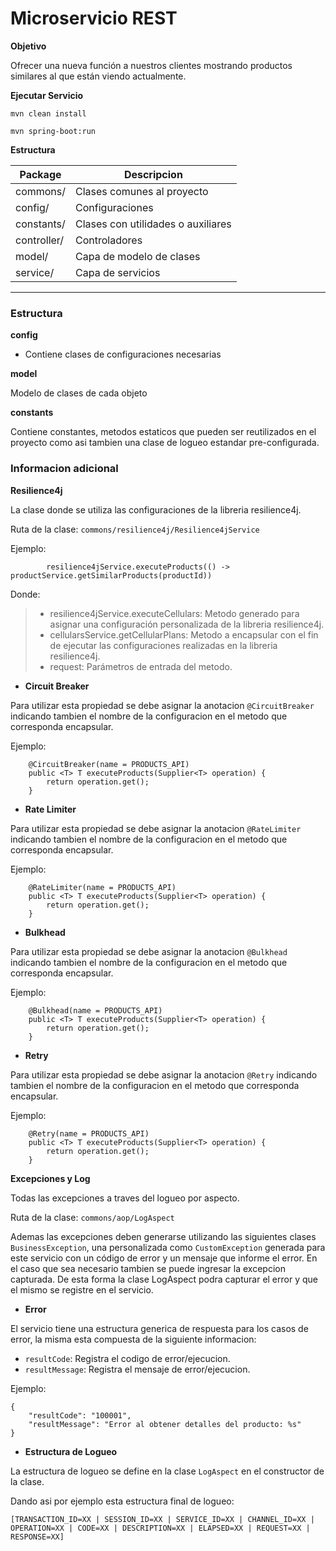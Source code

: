 # Microservicio REST

**Objetivo**

Ofrecer una nueva función a nuestros clientes mostrando productos similares al que están viendo actualmente.

**Ejecutar Servicio**

`mvn clean install`

`mvn spring-boot:run`

**Estructura**

| Package     | Descripcion                                                  |
|-------------|--------------------------------------------------------------|
| commons/    | Clases comunes al proyecto                                   |
| config/     | Configuraciones                                              |
| constants/  | Clases con utilidades o auxiliares                           |
| controller/ | Controladores                                                |
| model/      | Capa de modelo de clases                                     |
| service/    | Capa de servicios                                            |

---

### Estructura

**config**

* Contiene clases de configuraciones necesarias

**model**

Modelo de clases de cada objeto

**constants**

Contiene constantes, metodos estaticos que pueden ser reutilizados en el proyecto como asi tambien una clase de logueo
estandar pre-configurada.

### Informacion adicional

**Resilience4j**

La clase donde se utiliza las configuraciones de la libreria resilience4j.

Ruta de la clase: `commons/resilience4j/Resilience4jService`

Ejemplo:

```
        resilience4jService.executeProducts(() -> productService.getSimilarProducts(productId))
```

Donde:
> * resilience4jService.executeCellulars: Metodo generado para asignar una configuración personalizada de la libreria resilience4j.
> * cellularsService.getCellularPlans: Metodo a encapsular con el fin de ejecutar las configuraciones realizadas en la libreria resilience4j.
> * request: Parámetros de entrada del metodo.

* **Circuit Breaker**

Para utilizar esta propiedad se debe asignar la anotacion `@CircuitBreaker` indicando tambien el nombre de la
configuracion en el metodo que corresponda encapsular.

Ejemplo:

```
    @CircuitBreaker(name = PRODUCTS_API)
    public <T> T executeProducts(Supplier<T> operation) {
        return operation.get();
    }
```

* **Rate Limiter**

Para utilizar esta propiedad se debe asignar la anotacion `@RateLimiter` indicando tambien el nombre de la configuracion
en el metodo que corresponda encapsular.

Ejemplo:

```
    @RateLimiter(name = PRODUCTS_API)
    public <T> T executeProducts(Supplier<T> operation) {
        return operation.get();
    }
```

* **Bulkhead**

Para utilizar esta propiedad se debe asignar la anotacion `@Bulkhead` indicando tambien el nombre de la configuracion en
el metodo que corresponda encapsular.

Ejemplo:

```
    @Bulkhead(name = PRODUCTS_API)
    public <T> T executeProducts(Supplier<T> operation) {
        return operation.get();
    }
```

* **Retry**

Para utilizar esta propiedad se debe asignar la anotacion `@Retry` indicando tambien el nombre de la configuracion en el
metodo que corresponda encapsular.

Ejemplo:

```
    @Retry(name = PRODUCTS_API)
    public <T> T executeProducts(Supplier<T> operation) {
        return operation.get();
    }
```

**Excepciones y Log**

Todas las excepciones a traves del logueo por aspecto.

Ruta de la clase: `commons/aop/LogAspect`

Ademas las excepciones deben generarse utilizando las siguientes clases `BusinessException`, una personalizada 
como `CustomException` generada para este servicio con un código de error y un mensaje que informe el error. En el caso que sea necesario tambien se puede
ingresar la excepcion capturada. De esta forma la clase LogAspect podra capturar el error y que el mismo se registre en
el servicio.

* **Error**

El servicio tiene una estructura generica de respuesta para los casos de error, la misma esta compuesta de la siguiente
informacion:

* `resultCode`: Registra el codigo de error/ejecucion.
* `resultMessage`: Registra el mensaje de error/ejecucion.

Ejemplo:

````
{
    "resultCode": "100001",
    "resultMessage": "Error al obtener detalles del producto: %s"
}
````

* **Estructura de Logueo**

La estructura de logueo se define en la clase `LogAspect` en el constructor de la clase.


Dando asi por ejemplo esta estructura final de logueo:

`[TRANSACTION_ID=XX | SESSION_ID=XX | SERVICE_ID=XX | CHANNEL_ID=XX | OPERATION=XX | CODE=XX | DESCRIPTION=XX | ELAPSED=XX | REQUEST=XX | RESPONSE=XX]`
